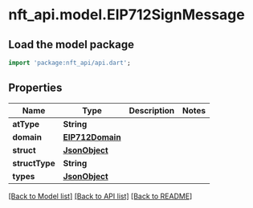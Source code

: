 # nft_api.model.EIP712SignMessage

## Load the model package
```dart
import 'package:nft_api/api.dart';
```

## Properties
Name | Type | Description | Notes
------------ | ------------- | ------------- | -------------
**atType** | **String** |  | 
**domain** | [**EIP712Domain**](EIP712Domain.md) |  | 
**struct** | [**JsonObject**](.md) |  | 
**structType** | **String** |  | 
**types** | [**JsonObject**](.md) |  | 

[[Back to Model list]](../README.md#documentation-for-models) [[Back to API list]](../README.md#documentation-for-api-endpoints) [[Back to README]](../README.md)


